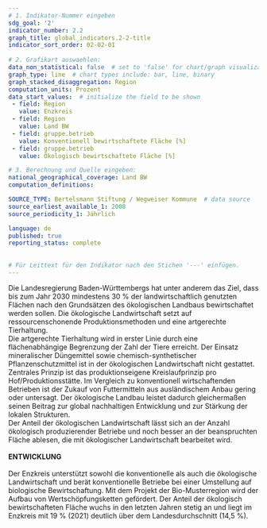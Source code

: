```yaml
---
# 1. Indikator-Nummer eingeben 
sdg_goal: '2'
indicator_number: 2.2
graph_title: global_indicators.2-2-title
indicator_sort_order: 02-02-01
 
# 2. Grafikart auswaehlen: 
data_non_statistical: false  # set to 'false' for chart/graph visualization 
graph_type: line  # chart types include: bar, line, binary 
graph_stacked_disaggregation: Region
computation_units: Prozent 
data_start_values:  # initialize the field to be shown  
 - field: Region 
   value: Enzkreis
 - field: Region 
   value: Land BW
 - field: gruppe.betrieb
   value: Konventionell bewirtschaftete Fläche [%]
 - field: gruppe.betrieb
   value: Ökologisch bewirtschaftete Fläche [%]

# 3. Berechnung und Quelle eingeben: 
national_geographical_coverage: Land BW
computation_definitions: 

SOURCE_TYPE: Bertelsmann Stiftung / Wegweiser Kommune  # data source  
source_earliest_available_1: 2008
source_periodicity_1: Jährlich

language: de   
published: true 
reporting_status: complete
 
 
# Für Leittext für den Indikator nach den Stichen '---' einfügen. 
---
```

Die Landesregierung Baden-Württembergs hat unter anderem das Ziel, dass bis zum Jahr 2030 mindestens 30 % der landwirtschaftlich genutzten Flächen nach den Grundsätzen des ökologischen Landbaus bewirtschaftet werden sollen. Die ökologische Landwirtschaft setzt auf ressourcenschonende Produktionsmethoden und eine artgerechte Tierhaltung. <br>
Die artgerechte Tierhaltung wird in erster Linie durch eine flächenabhängige Begrenzung der Zahl der Tiere erreicht. Der Einsatz mineralischer Düngemittel sowie chemisch-synthetischer Pflanzenschutzmittel ist in der ökologischen Landwirtschaft nicht gestattet. Zentrales Prinzip ist das produktionseigene Kreislaufprinzip pro Hof/Produktionsstätte. Im Vergleich zu konventionell wirtschaftenden Betrieben ist der Zukauf von Futtermitteln aus ausländischem Anbau gering oder untersagt. Der ökologische Landbau leistet dadurch gleichermaßen seinen Beitrag zur global nachhaltigen Entwicklung und zur Stärkung der lokalen Strukturen. <br>
Der Anteil der ökologischen Landwirtschaft lässt sich an der Anzahl ökologisch produzierender Betriebe und noch besser an der beanspruchten Fläche ablesen, die mit ökologischer Landwirtschaft bearbeitet wird. <br>
<br>
**ENTWICKLUNG** <br>
<br>
Der Enzkreis unterstützt sowohl die konventionelle als auch die ökologische Landwirtschaft und berät konventionelle Betriebe bei einer Umstellung auf biologische Bewirtschaftung. Mit dem Projekt der Bio-Musterregion wird der Aufbau von Wertschöpfungsketten gefördert. Der Anteil der ökologisch bewirtschafteten Fläche wuchs in den letzten Jahren stetig an und liegt im Enzkreis mit 19 % (2021) deutlich über dem Landesdurchschnitt (14,5 %).
